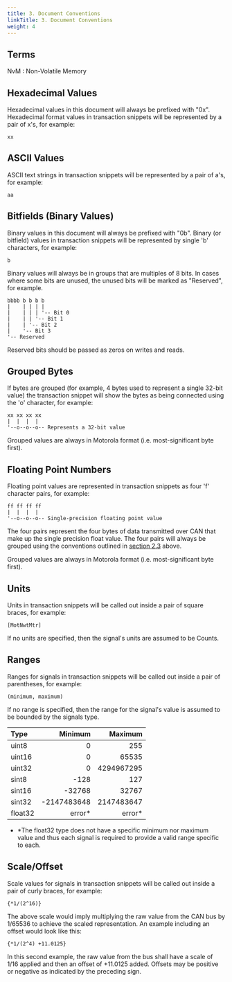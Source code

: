 ```yaml
---
title: 3. Document Conventions
linkTitle: 3. Document Conventions
weight: 4
---
```


Terms
------------------------------------------------------------------------------------------------------------------------
NvM
:   Non-Volatile Memory


Hexadecimal Values
------------------------------------------------------------------------------------------------------------------------
Hexadecimal values in this document will always be prefixed with "0x".  Hexadecimal format values in transaction
snippets will be represented by a pair of x's, for example:

    xx


ASCII Values
------------------------------------------------------------------------------------------------------------------------
ASCII text strings in transaction snippets will be represented by a pair of a's, for example:

    aa


Bitfields (Binary Values)
------------------------------------------------------------------------------------------------------------------------
Binary values in this document will always be prefixed with "0b".  Binary (or bitfield) values in transaction snippets
will be represented by single 'b' characters, for example:

    b

Binary values will always be in groups that are multiples of 8 bits.  In cases where some bits are unused, the unused
bits will be marked as "Reserved", for example.

    bbbb b b b b
    |    | | | |
    |    | | | '-- Bit 0
    |    | | '-- Bit 1
    |    | '-- Bit 2
    |    '-- Bit 3
    '-- Reserved

Reserved bits should be passed as zeros on writes and reads.


Grouped Bytes
------------------------------------------------------------------------------------------------------------------------
If bytes are grouped (for example, 4 bytes used to represent a single 32-bit value) the transaction snippet will show
the bytes as being connected using the 'o' character, for example:

    xx xx xx xx
    |  |  |  |
    '--o--o--o-- Represents a 32-bit value

Grouped values are always in Motorola format (i.e. most-significant byte first).


Floating Point Numbers
------------------------------------------------------------------------------------------------------------------------
Floating point values are represented in transaction snippets as four 'f' character pairs, for example:

    ff ff ff ff
    |  |  |  |
    '--o--o--o-- Single-precision floating point value

The four pairs represent the four bytes of data transmitted over CAN that make up the single precision float value. The
four pairs will always be grouped using the conventions outlined in [section 2.3](#grouping) above.

Grouped values are always in Motorola format (i.e. most-significant byte first).


Units
------------------------------------------------------------------------------------------------------------------------
Units in transaction snippets will be called out inside a pair of square braces, for example:

    [MotNwtMtr]

If no units are specified, then the signal's units are assumed to be Counts.


Ranges
------------------------------------------------------------------------------------------------------------------------
Ranges for signals in transaction snippets will be called out inside a pair of parentheses, for example:

    (minimum, maximum)

If no range is specified, then the range for the signal's value is assumed to be bounded by the signals type.

| Type    | Minimum     | Maximum    |
|:------- | -----------:| ----------:|
| uint8   | 0           | 255        |
| uint16  | 0           | 65535      |
| uint32  | 0           | 4294967295 |
| sint8   | -128        | 127        |
| sint16  | -32768      | 32767      |
| sint32  | -2147483648 | 2147483647 |
| float32 | error*      | error*     |

* *The float32 type does not have a specific minimum nor maximum value and thus each signal is required to provide a
valid range specific to each.


Scale/Offset
------------------------------------------------------------------------------------------------------------------------
Scale values for signals in transaction snippets will be called out inside a pair of curly braces, for example:

    {*1/(2^16)}

The above scale would imply multiplying the raw value from the CAN bus by 1/65536 to achieve the scaled representation.
An example including an offset would look like this:

    {*1/(2^4) +11.0125}

In this second example, the raw value from the bus shall have a scale of 1/16 applied and then an offset of +11.0125
added.  Offsets may be positive or negative as indicated by the preceding sign.